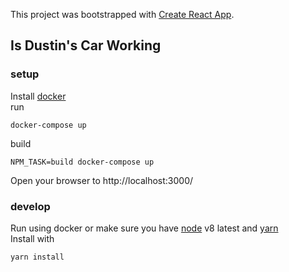 This project was bootstrapped with [Create React App](https://github.com/facebookincubator/create-react-app).

## Is Dustin's Car Working
### setup
Install [docker](https://www.docker.com/)  
run
```
docker-compose up
```

build
```
NPM_TASK=build docker-compose up
```

Open your browser to http://localhost:3000/ 


### develop
Run using docker or make sure you have [node](https://nodejs.org/) v8 latest and [yarn](https://yarnpkg.com/)  
Install with
```
yarn install
```



